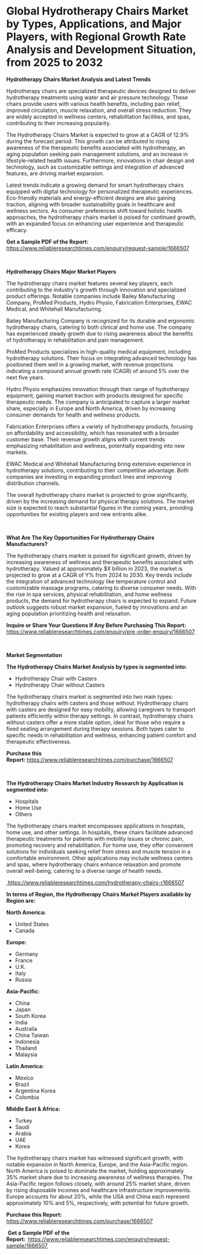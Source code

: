 <p><h1>Global Hydrotherapy Chairs Market by Types, Applications, and Major Players, with Regional Growth Rate Analysis and Development Situation, from 2025 to 2032</h1></p><p><strong>Hydrotherapy Chairs Market Analysis and Latest Trends</strong></p>
<p><p>Hydrotherapy chairs are specialized therapeutic devices designed to deliver hydrotherapy treatments using water and air pressure technology. These chairs provide users with various health benefits, including pain relief, improved circulation, muscle relaxation, and overall stress reduction. They are widely accepted in wellness centers, rehabilitation facilities, and spas, contributing to their increasing popularity.</p><p>The Hydrotherapy Chairs Market is expected to grow at a CAGR of 12.9% during the forecast period. This growth can be attributed to rising awareness of the therapeutic benefits associated with hydrotherapy, an aging population seeking pain management solutions, and an increase in lifestyle-related health issues. Furthermore, innovations in chair design and technology, such as customizable settings and integration of advanced features, are driving market expansion.</p><p>Latest trends indicate a growing demand for smart hydrotherapy chairs equipped with digital technology for personalized therapeutic experiences. Eco-friendly materials and energy-efficient designs are also gaining traction, aligning with broader sustainability goals in healthcare and wellness sectors. As consumer preferences shift toward holistic health approaches, the hydrotherapy chairs market is poised for continued growth, with an expanded focus on enhancing user experience and therapeutic efficacy.</p></p>
<p><strong>Get a Sample PDF of the Report:&nbsp;</strong> <a href="https://www.reliableresearchtimes.com/enquiry/request-sample/1666507?utm_campaign=3357&utm_medium=2&utm_source=Github&utm_content=ia&utm_term=16042025&utm_id=hydrotherapy-chairs">https://www.reliableresearchtimes.com/enquiry/request-sample/1666507</a></p>
<p>&nbsp;</p>
<p><strong>Hydrotherapy Chairs Major Market Players</strong></p>
<p><p>The hydrotherapy chairs market features several key players, each contributing to the industry's growth through innovation and specialized product offerings. Notable companies include Bailey Manufacturing Company, ProMed Products, Hydro Physio, Fabrication Enterprises, EWAC Medical, and Whitehall Manufacturing.</p><p>Bailey Manufacturing Company is recognized for its durable and ergonomic hydrotherapy chairs, catering to both clinical and home use. The company has experienced steady growth due to rising awareness about the benefits of hydrotherapy in rehabilitation and pain management. </p><p>ProMed Products specializes in high-quality medical equipment, including hydrotherapy solutions. Their focus on integrating advanced technology has positioned them well in a growing market, with revenue projections indicating a compound annual growth rate (CAGR) of around 5% over the next five years.</p><p>Hydro Physio emphasizes innovation through their range of hydrotherapy equipment, gaining market traction with products designed for specific therapeutic needs. The company is anticipated to capture a larger market share, especially in Europe and North America, driven by increasing consumer demands for health and wellness products.</p><p>Fabrication Enterprises offers a variety of hydrotherapy products, focusing on affordability and accessibility, which has resonated with a broader customer base. Their revenue growth aligns with current trends emphasizing rehabilitation and wellness, potentially expanding into new markets.</p><p>EWAC Medical and Whitehall Manufacturing bring extensive experience in hydrotherapy solutions, contributing to their competitive advantage. Both companies are investing in expanding product lines and improving distribution channels.</p><p>The overall hydrotherapy chairs market is projected to grow significantly, driven by the increasing demand for physical therapy solutions. The market size is expected to reach substantial figures in the coming years, providing opportunities for existing players and new entrants alike.</p></p>
<p>&nbsp;</p>
<p><strong>What Are The Key Opportunities For Hydrotherapy Chairs Manufacturers?</strong></p>
<p><p>The hydrotherapy chairs market is poised for significant growth, driven by increasing awareness of wellness and therapeutic benefits associated with hydrotherapy. Valued at approximately $X billion in 2023, the market is projected to grow at a CAGR of Y% from 2024 to 2030. Key trends include the integration of advanced technology like temperature control and customizable massage programs, catering to diverse consumer needs. With the rise in spa services, physical rehabilitation, and home wellness products, the demand for hydrotherapy chairs is expected to expand. Future outlook suggests robust market expansion, fueled by innovations and an aging population prioritizing health and relaxation.</p></p>
<p><strong>Inquire or Share Your Questions If Any Before Purchasing This Report:</strong> <a href="https://www.reliableresearchtimes.com/enquiry/pre-order-enquiry/1666507?utm_campaign=3357&utm_medium=2&utm_source=Github&utm_content=ia&utm_term=16042025&utm_id=hydrotherapy-chairs">https://www.reliableresearchtimes.com/enquiry/pre-order-enquiry/1666507</a></p>
<p>&nbsp;</p>
<p><strong>Market Segmentation</strong></p>
<p><strong>The Hydrotherapy Chairs Market Analysis by types is segmented into:</strong></p>
<p><ul><li>Hydrotherapy Chair with Casters</li><li>Hydrotherapy Chair without Casters</li></ul></p>
<p><p>The hydrotherapy chairs market is segmented into two main types: hydrotherapy chairs with casters and those without. Hydrotherapy chairs with casters are designed for easy mobility, allowing caregivers to transport patients efficiently within therapy settings. In contrast, hydrotherapy chairs without casters offer a more stable option, ideal for those who require a fixed seating arrangement during therapy sessions. Both types cater to specific needs in rehabilitation and wellness, enhancing patient comfort and therapeutic effectiveness.</p></p>
<p><strong>Purchase this Report:&nbsp;</strong><a href="https://www.reliableresearchtimes.com/purchase/1666507?utm_campaign=3357&utm_medium=2&utm_source=Github&utm_content=ia&utm_term=16042025&utm_id=hydrotherapy-chairs">https://www.reliableresearchtimes.com/purchase/1666507</a></p>
<p>&nbsp;</p>
<p><strong>The Hydrotherapy Chairs Market Industry Research by Application is segmented into:</strong></p>
<p><ul><li>Hospitals</li><li>Home Use</li><li>Others</li></ul></p>
<p><p>The hydrotherapy chairs market encompasses applications in hospitals, home use, and other settings. In hospitals, these chairs facilitate advanced therapeutic treatments for patients with mobility issues or chronic pain, promoting recovery and rehabilitation. For home use, they offer convenient solutions for individuals seeking relief from stress and muscle tension in a comfortable environment. Other applications may include wellness centers and spas, where hydrotherapy chairs enhance relaxation and promote overall well-being, catering to a diverse range of health needs.</p></p>
<p><a href="https://www.reliableresearchtimes.com/hydrotherapy-chairs-r1666507?utm_campaign=3357&utm_medium=2&utm_source=Github&utm_content=ia&utm_term=16042025&utm_id=hydrotherapy-chairs">&nbsp;https://www.reliableresearchtimes.com/hydrotherapy-chairs-r1666507</a></p>
<p><strong>In terms of Region, the Hydrotherapy Chairs Market Players available by Region are:</strong></p>
<p>
    <p> <strong> North America: </strong>
        <ul>
            <li>United States</li>
            <li>Canada</li>
        </ul>
        </p> 
    <p> <strong> Europe: </strong>
        <ul>
            <li>Germany</li>
            <li>France</li>
            <li>U.K.</li>
            <li>Italy</li>
            <li>Russia</li>
        </ul>
        </p> 
    <p> <strong> Asia-Pacific: </strong>
        <ul>
            <li>China</li>
            <li>Japan</li>
            <li>South Korea</li>
            <li>India</li>
            <li>Australia</li>
            <li>China Taiwan</li>
            <li>Indonesia</li>
            <li>Thailand</li>
            <li>Malaysia</li>
        </ul>
        </p> 
    <p> <strong> Latin America: </strong>
        <ul>
            <li>Mexico</li>
            <li>Brazil</li>
            <li>Argentina Korea</li>
            <li>Colombia</li>
        </ul>
        </p> 
    <p> <strong> Middle East & Africa: </strong>
        <ul>
            <li>Turkey</li>
            <li>Saudi</li>
            <li>Arabia</li>
            <li>UAE</li>
            <li>Korea</li>
        </ul>
    </p>
    </p>
<p><p>The hydrotherapy chairs market has witnessed significant growth, with notable expansion in North America, Europe, and the Asia-Pacific region. North America is poised to dominate the market, holding approximately 35% market share due to increasing awareness of wellness therapies. The Asia-Pacific region follows closely, with around 25% market share, driven by rising disposable incomes and healthcare infrastructure improvements. Europe accounts for about 20%, while the USA and China each represent approximately 10% and 5%, respectively, with potential for future growth.</p></p>
<p><strong>Purchase this Report: </strong><a href="https://www.reliableresearchtimes.com/purchase/1666507?utm_campaign=3357&utm_medium=2&utm_source=Github&utm_content=ia&utm_term=16042025&utm_id=hydrotherapy-chairs">https://www.reliableresearchtimes.com/purchase/1666507</a></p>
<p>&nbsp;<strong>Get a Sample PDF of the Report:&nbsp;&nbsp;</strong><a href="https://www.reliableresearchtimes.com/enquiry/request-sample/1666507?utm_campaign=3357&utm_medium=2&utm_source=Github&utm_content=ia&utm_term=16042025&utm_id=hydrotherapy-chairs">https://www.reliableresearchtimes.com/enquiry/request-sample/1666507</a></p>
<p><strong></strong></p>
<p><p></p><p></p><p></p></p>
